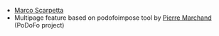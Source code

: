 <ul>
<li><a href="mailto:marcoscarpetta02@gmail.com">Marco Scarpetta</a></li>
<li>
Multipage feature based on podofoimpose tool by
<a href="mailto:pierre@moulindetouvois.com">Pierre Marchand</a> (PoDoFo project)
</li>
</ul>
